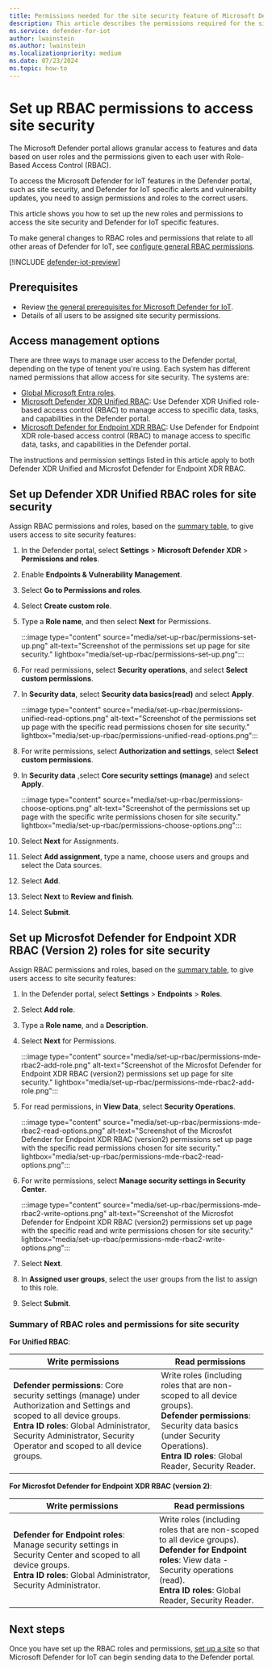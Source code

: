 ```yaml
---
title: Permissions needed for the site security feature of Microsoft Defender for IoT in the Defender portal
description: This article describes the permissions required for the site security feature of Microsoft Defender for IoT in the Microsoft Defender portal.
ms.service: defender-for-iot
author: lwainstein
ms.author: lwainstein
ms.localizationpriority: medium
ms.date: 07/23/2024
ms.topic: how-to
---
```


# Set up RBAC permissions to access site security

The Microsoft Defender portal allows granular access to features and data based on user roles and the permissions given to each user with Role-Based Access Control (RBAC).

To access the Microsoft Defender for IoT features in the Defender portal, such as site security, and Defender for IoT specific alerts and vulnerability updates, you need to assign permissions and roles to the correct users.

This article shows you how to set up the new roles and permissions to access the site security and Defender for IoT specific features.

To make general changes to RBAC roles and permissions that relate to all other areas of Defender for IoT, see [configure general RBAC permissions](configure-permissions.md).

[!INCLUDE [defender-iot-preview](../includes//defender-for-iot-defender-public-preview.md)]

## Prerequisites

- Review [the general prerequisites for Microsoft Defender for IoT](prerequisites.md).
- Details of all users to be assigned site security permissions.

## Access management options

There are three ways to manage user access to the Defender portal, depending on the type of tenent you're using. Each system has different named permissions that allow access for site security. The systems are:

- [Global Microsoft Entra roles](/entra/identity/role-based-access-control/permissions-reference).
- [Microsoft Defender XDR Unified RBAC](/defender-xdr/manage-rbac): Use Defender XDR Unified role-based access control (RBAC) to manage access to specific data, tasks, and capabilities in the Defender portal.
- [Microsoft Defender for Endpoint XDR RBAC](/defender-endpoint/user-roles): Use Defender for Endpoint XDR role-based access control (RBAC) to manage access to specific data, tasks, and capabilities in the Defender portal.

The instructions and permission settings listed in this article apply to both Defender XDR Unified and Microsfot Defender for Endpoint XDR RBAC.

## Set up Defender XDR Unified RBAC roles for site security

Assign RBAC permissions and roles, based on the [summary table](#summary-of-rbac-roles-and-permissions-for-site-security), to give users access to site security features:

1. In the Defender portal, select **Settings** \> **Microsoft Defender XDR** \> **Permissions and roles**.
1. Enable **Endpoints & Vulnerability Management**.
1. Select **Go to Permissions and roles**.
1. Select **Create custom role**.
1. Type a **Role name**, and then select **Next** for Permissions.

    :::image type="content" source="media/set-up-rbac/permissions-set-up.png" alt-text="Screenshot of the permissions set up page for site security." lightbox="media/set-up-rbac/permissions-set-up.png":::

1. For read permissions, select **Security operations**, and select **Select custom permissions**.
1. In **Security data**, select **Security data basics(read)** and select **Apply**.

    :::image type="content" source="media/set-up-rbac/permissions-unified-read-options.png" alt-text="Screenshot of the permissions set up page with the specific read permissions chosen for site security." lightbox="media/set-up-rbac/permissions-unified-read-options.png":::

1. For write permissions, select **Authorization and settings**, select **Select custom permissions**.
1. In **Security data** ,select **Core security settings (manage)** and select **Apply**.

    :::image type="content" source="media/set-up-rbac/permissions-choose-options.png" alt-text="Screenshot of the permissions set up page with the specific write permissions chosen for site security." lightbox="media/set-up-rbac/permissions-choose-options.png":::

1. Select **Next** for Assignments.
1. Select **Add assignment**, type a name, choose users and groups and select the Data sources.
1. Select **Add**.
1. Select **Next** to **Review and finish**.
1. Select **Submit**.

## Set up Microsfot Defender for Endpoint XDR RBAC (Version 2) roles for site security

Assign RBAC permissions and roles, based on the [summary table](#summary-of-rbac-roles-and-permissions-for-site-security), to give users access to site security features:

1. In the Defender portal, select **Settings** \> **Endpoints** \> **Roles**.
1. Select **Add role**.
1. Type a **Role name**, and a **Description**.
1. Select **Next** for Permissions.

    :::image type="content" source="media/set-up-rbac/permissions-mde-rbac2-add-role.png" alt-text="Screenshot of the Microsfot Defender for Endpoint XDR RBAC (version2) permissions set up page for site security." lightbox="media/set-up-rbac/permissions-mde-rbac2-add-role.png":::

1. For read permissions, in **View Data**, select **Security Operations**.

    :::image type="content" source="media/set-up-rbac/permissions-mde-rbac2-read-options.png" alt-text="Screenshot of the Microsfot Defender for Endpoint XDR RBAC (version2) permissions set up page with the specific read permissions chosen for site security." lightbox="media/set-up-rbac/permissions-mde-rbac2-read-options.png":::

1. For write permissions, select **Manage security settings in Security Center**.

    :::image type="content" source="media/set-up-rbac/permissions-mde-rbac2-write-options.png" alt-text="Screenshot of the Microsfot Defender for Endpoint XDR RBAC (version2) permissions set up page with the specific read and write permissions chosen for site security." lightbox="media/set-up-rbac/permissions-mde-rbac2-write-options.png":::

1. Select **Next**.
1. In **Assigned user groups**, select the user groups from the list to assign to this role.
1. Select **Submit**.

### Summary of RBAC roles and permissions for site security

**For Unified RBAC**:

|Write permissions |Read permissions |
|----|----|
| **Defender permissions**: Core security settings (manage) under Authorization and Settings and scoped to all device groups. <br>**Entra ID roles**: Global Administrator, Security Administrator, Security Operator and scoped to all device groups.| Write roles (including roles that are non-scoped to all device groups). <br> **Defender permissions**: Security data basics (under Security Operations).<br>**Entra ID roles**: Global Reader, Security Reader.|

**For Microsfot Defender for Endpoint XDR RBAC (version 2)**:

|Write permissions |Read permissions |
|----|----|
| **Defender for Endpoint roles**: Manage security settings in Security Center and scoped to all device groups.<br>**Entra ID roles**: Global Administrator, Security Administrator.| Write roles (including roles that are non-scoped to all device groups). <br> **Defender for Endpoint roles**: View data - Security operations (read). <br>**Entra ID roles**: Global Reader, Security Reader.|

## Next steps

Once you have set up the RBAC roles and permissions, [set up a site](set-up-sites.md) so that Microsoft Defender for IoT can begin sending data to the Defender portal.

